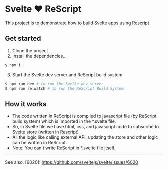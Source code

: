 # Svelte ❤️ ReScript

This project is to demonstrate how to build Svelte apps using Rescript

## Get started

1. Clone the project
2. Install the dependencies...
```bash
$ npm i
```
3. Start the Svelte dev server and ReScript build system
```bash
$ npm run dev # to run the Svelte dev server
$ npm run re:watch # to run the ReScript Build System
```

## How it works
- The code written in ReScript is compiled to javascript file (by ReScript build system) which is imported in the *.svelte file. 
- So, in Svelte file we have html, css, and javascript code to subscribe to Svelte store (written in Rescript)
- All the logic like calling external API, updating the store and other logic can be written in ReScript.
- Note: You can't write ReScript in *.svelte file itself.

---

See also: [6020]: https://github.com/sveltejs/svelte/issues/6020


